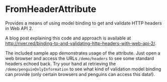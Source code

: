 # FromHeaderAttribute
Provides a means of using model binding to get and validate HTTP headers in Web API 2.

A blog post explaining this code and approach is available at http://river.red/binding-to-and-validating-http-headers-with-web-api-2/.

The included sample app demonstrates usage of the attribute.  Just open a web browser and access the URLs `/demo/headers` to see some standard headers echoed back.  Try your hand at retrieving the `/demo/penguinOnlyInformation` to see what kind of validation model binding can provide (only certain browsers and penguins can access this data!).
